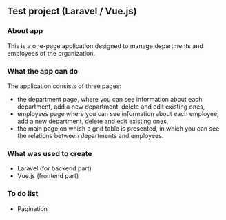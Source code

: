 ## Test project (Laravel / Vue.js)

### About app
This is a one-page application designed to manage departments and employees of the organization. 

### What the app can do
The application consists of three pages:
- the department page, where you can see information about each department, add a new department, delete and edit existing ones,
- employees page where you can see information about each employee, add a new department, delete and edit existing ones,
- the main page on which a grid table is presented, in which you can see the relations between departments and employees.

### What was used to create
- Laravel (for backend part)
- Vue.js (frontend part)

### To do list
- Pagination
